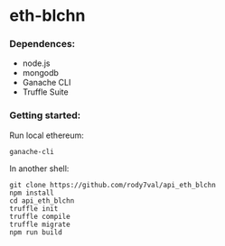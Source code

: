 # eth-blchn
### Dependences:
- node.js
- mongodb
- Ganache CLI
- Truffle Suite
### Getting started:
Run local ethereum:
```
ganache-cli
```
In another shell:
```
git clone https://github.com/rody7val/api_eth_blchn
npm install
cd api_eth_blchn
truffle init
truffle compile
truffle migrate
npm run build
```